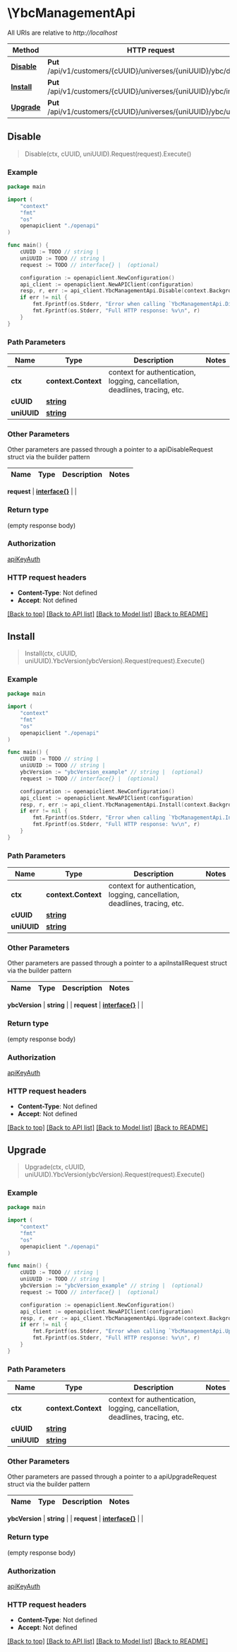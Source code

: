# \YbcManagementApi

All URIs are relative to *http://localhost*

Method | HTTP request | Description
------------- | ------------- | -------------
[**Disable**](YbcManagementApi.md#Disable) | **Put** /api/v1/customers/{cUUID}/universes/{uniUUID}/ybc/disable | 
[**Install**](YbcManagementApi.md#Install) | **Put** /api/v1/customers/{cUUID}/universes/{uniUUID}/ybc/install | 
[**Upgrade**](YbcManagementApi.md#Upgrade) | **Put** /api/v1/customers/{cUUID}/universes/{uniUUID}/ybc/upgrade | 



## Disable

> Disable(ctx, cUUID, uniUUID).Request(request).Execute()



### Example

```go
package main

import (
    "context"
    "fmt"
    "os"
    openapiclient "./openapi"
)

func main() {
    cUUID := TODO // string | 
    uniUUID := TODO // string | 
    request := TODO // interface{} |  (optional)

    configuration := openapiclient.NewConfiguration()
    api_client := openapiclient.NewAPIClient(configuration)
    resp, r, err := api_client.YbcManagementApi.Disable(context.Background(), cUUID, uniUUID).Request(request).Execute()
    if err != nil {
        fmt.Fprintf(os.Stderr, "Error when calling `YbcManagementApi.Disable``: %v\n", err)
        fmt.Fprintf(os.Stderr, "Full HTTP response: %v\n", r)
    }
}
```

### Path Parameters


Name | Type | Description  | Notes
------------- | ------------- | ------------- | -------------
**ctx** | **context.Context** | context for authentication, logging, cancellation, deadlines, tracing, etc.
**cUUID** | [**string**](.md) |  | 
**uniUUID** | [**string**](.md) |  | 

### Other Parameters

Other parameters are passed through a pointer to a apiDisableRequest struct via the builder pattern


Name | Type | Description  | Notes
------------- | ------------- | ------------- | -------------


 **request** | [**interface{}**](interface{}.md) |  | 

### Return type

 (empty response body)

### Authorization

[apiKeyAuth](../README.md#apiKeyAuth)

### HTTP request headers

- **Content-Type**: Not defined
- **Accept**: Not defined

[[Back to top]](#) [[Back to API list]](../README.md#documentation-for-api-endpoints)
[[Back to Model list]](../README.md#documentation-for-models)
[[Back to README]](../README.md)


## Install

> Install(ctx, cUUID, uniUUID).YbcVersion(ybcVersion).Request(request).Execute()



### Example

```go
package main

import (
    "context"
    "fmt"
    "os"
    openapiclient "./openapi"
)

func main() {
    cUUID := TODO // string | 
    uniUUID := TODO // string | 
    ybcVersion := "ybcVersion_example" // string |  (optional)
    request := TODO // interface{} |  (optional)

    configuration := openapiclient.NewConfiguration()
    api_client := openapiclient.NewAPIClient(configuration)
    resp, r, err := api_client.YbcManagementApi.Install(context.Background(), cUUID, uniUUID).YbcVersion(ybcVersion).Request(request).Execute()
    if err != nil {
        fmt.Fprintf(os.Stderr, "Error when calling `YbcManagementApi.Install``: %v\n", err)
        fmt.Fprintf(os.Stderr, "Full HTTP response: %v\n", r)
    }
}
```

### Path Parameters


Name | Type | Description  | Notes
------------- | ------------- | ------------- | -------------
**ctx** | **context.Context** | context for authentication, logging, cancellation, deadlines, tracing, etc.
**cUUID** | [**string**](.md) |  | 
**uniUUID** | [**string**](.md) |  | 

### Other Parameters

Other parameters are passed through a pointer to a apiInstallRequest struct via the builder pattern


Name | Type | Description  | Notes
------------- | ------------- | ------------- | -------------


 **ybcVersion** | **string** |  | 
 **request** | [**interface{}**](interface{}.md) |  | 

### Return type

 (empty response body)

### Authorization

[apiKeyAuth](../README.md#apiKeyAuth)

### HTTP request headers

- **Content-Type**: Not defined
- **Accept**: Not defined

[[Back to top]](#) [[Back to API list]](../README.md#documentation-for-api-endpoints)
[[Back to Model list]](../README.md#documentation-for-models)
[[Back to README]](../README.md)


## Upgrade

> Upgrade(ctx, cUUID, uniUUID).YbcVersion(ybcVersion).Request(request).Execute()



### Example

```go
package main

import (
    "context"
    "fmt"
    "os"
    openapiclient "./openapi"
)

func main() {
    cUUID := TODO // string | 
    uniUUID := TODO // string | 
    ybcVersion := "ybcVersion_example" // string |  (optional)
    request := TODO // interface{} |  (optional)

    configuration := openapiclient.NewConfiguration()
    api_client := openapiclient.NewAPIClient(configuration)
    resp, r, err := api_client.YbcManagementApi.Upgrade(context.Background(), cUUID, uniUUID).YbcVersion(ybcVersion).Request(request).Execute()
    if err != nil {
        fmt.Fprintf(os.Stderr, "Error when calling `YbcManagementApi.Upgrade``: %v\n", err)
        fmt.Fprintf(os.Stderr, "Full HTTP response: %v\n", r)
    }
}
```

### Path Parameters


Name | Type | Description  | Notes
------------- | ------------- | ------------- | -------------
**ctx** | **context.Context** | context for authentication, logging, cancellation, deadlines, tracing, etc.
**cUUID** | [**string**](.md) |  | 
**uniUUID** | [**string**](.md) |  | 

### Other Parameters

Other parameters are passed through a pointer to a apiUpgradeRequest struct via the builder pattern


Name | Type | Description  | Notes
------------- | ------------- | ------------- | -------------


 **ybcVersion** | **string** |  | 
 **request** | [**interface{}**](interface{}.md) |  | 

### Return type

 (empty response body)

### Authorization

[apiKeyAuth](../README.md#apiKeyAuth)

### HTTP request headers

- **Content-Type**: Not defined
- **Accept**: Not defined

[[Back to top]](#) [[Back to API list]](../README.md#documentation-for-api-endpoints)
[[Back to Model list]](../README.md#documentation-for-models)
[[Back to README]](../README.md)

